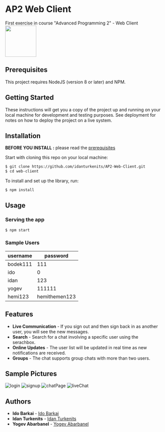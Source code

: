# AP2 Web Client 
First exercise in course "Advanced Programming 2" - Web Client
<img src="https://user-images.githubusercontent.com/84286628/165817467-77ee218e-da91-4d19-9544-a1626b1c6aec.png" width="100" height="100">

## Prerequisites
This project requires NodeJS (version 8 or later) and NPM.

## Getting Started

These instructions will get you a copy of the project up and running on your local machine for development and testing purposes. See deployment for notes on how to deploy the project on a live system.

## Installation

**BEFORE YOU INSTALL :** please read the [prerequisites](#prerequisites)

Start with cloning this repo on your local machine:

```sh
$ git clone https://github.com/idanturkenits/AP2-Web-Client.git
$ cd web-client
```

To install and set up the library, run:

```sh
$ npm install
```
## Usage

### Serving the app

```sh
$ npm start
```

### Sample Users
| username | password |
| --- | --- |
| bodek111 | 111 |
| ido | 0 |
| idan | 123 |
| yogev | 111111 |
| hemi123 | hemithemen123 |

## Features
- **Live Communication** - If you sign out and then sign back in as another user, you will see the new messages.
- **Search** - Search for a chat involving a specific user using the serachbox.
- **Online Updates** - The user list will be updated in real time as new notifications are received.
- **Groups** - The chat supports group chats with more than two users.

## Sample Pictures
![login](https://user-images.githubusercontent.com/84286628/165820445-188c76c6-b226-41b4-8595-3d131abbbaa3.jpg)
![signup](https://user-images.githubusercontent.com/84286628/165824414-5446bae2-38c2-48e4-89c0-a71488a33ded.jpg)
![chatPage](https://user-images.githubusercontent.com/84286628/165824418-73302772-5639-42b5-b35c-aae18f710ddf.jpg)
![liveChat](https://user-images.githubusercontent.com/84286628/165821849-afa1a4d2-a5fd-46b5-a1ab-b8e5e8428846.jpg)

## Authors

* **Ido Barkai** - [Ido Barkai](https://github.com/idob10)
* **Idan Turkenits** - [Idan Turkenits](https://github.com/idanturkenits)
* **Yogev Abarbanel** - [Yogev Abarbanel](https://github.com/Yogev173)